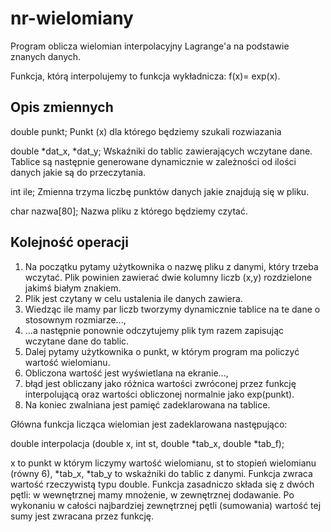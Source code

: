 # nr-wielomiany
Program oblicza wielomian interpolacyjny Lagrange'a na podstawie znanych danych.

Funkcja, którą interpolujemy to funkcja wykładnicza:
f(x)= exp(x).

## Opis zmiennych
double punkt;
Punkt (x) dla którego będziemy szukali rozwiazania

double *dat_x, *dat_y;
Wskaźniki do tablic zawierających wczytane dane. Tablice są następnie generowane dynamicznie w zależności od ilości danych jakie są do przeczytania.

int ile;
Zmienna trzyma liczbę punktów danych jakie znajdują się w pliku.

char nazwa[80];
Nazwa pliku z którego będziemy czytać.

## Kolejność operacji
1. Na początku pytamy użytkownika o nazwę pliku z danymi, który trzeba wczytać. Plik powinien zawierać dwie kolumny liczb (x,y) rozdzielone jakimś białym znakiem. 
2. Plik jest czytany w celu ustalenia ile danych zawiera. 
3. Wiedząc ile mamy par liczb tworzymy dynamicznie tablice na te dane o stosownym rozmiarze...,
4. ...a następnie ponownie odczytujemy plik tym razem zapisując wczytane dane do tablic.
5. Dalej pytamy użytkownika o punkt, w którym program ma policzyć wartość wielomianu.
6. Obliczona wartość jest wyświetlana na ekranie...,
7. błąd jest obliczany jako różnica wartości zwróconej przez funkcję interpolującą oraz wartości obliczonej normalnie jako exp(punkt). 
8. Na koniec zwalniana jest pamięć zadeklarowana na tablice.

Główna funkcja licząca wielomian jest zadeklarowana następująco:
	
double interpolacja (double x, int st, double *tab_x, double *tab_f);

x to punkt w którym liczymy wartość wielomianu, st to stopień wielomianu (równy 6), *tab_x, *tab_y to wskaźniki do tablic z danymi. Funkcja zwraca wartość rzeczywistą typu double. Funkcja zasadniczo składa się z dwóch pętli: w wewnętrznej mamy mnożenie, w zewnętrznej dodawanie. Po wykonaniu w całości najbardziej zewnętrznej pętli (sumowania) wartość tej sumy jest zwracana przez funkcję.
